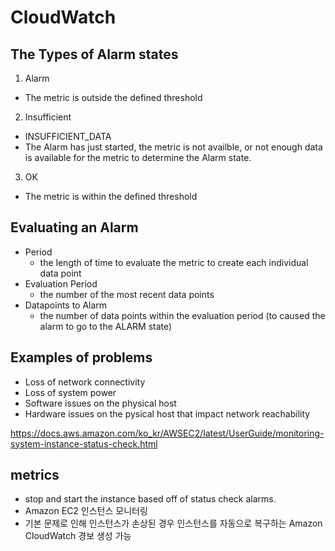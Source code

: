 # CloudWatch

## The Types of Alarm states

1. Alarm
  - The metric is outside the defined threshold
2. Insufficient
  - INSUFFICIENT_DATA
  - The Alarm has just started, the metric is not availble, or not enough data is available for the metric to determine the Alarm state.
3. OK
  - The metric is within the defined threshold

## Evaluating an Alarm
  - Period
    + the length of time to evaluate the metric to create each individual data point
  - Evaluation Period
    + the number of the most recent data points
  - Datapoints to Alarm
    + the number of data points within the evaluation period (to caused the alarm to go to the ALARM state)

## Examples of problems
  - Loss of network connectivity
  - Loss of system power
  - Software issues on the physical host
  - Hardware issues on the pysical host that impact network reachability

https://docs.aws.amazon.com/ko_kr/AWSEC2/latest/UserGuide/monitoring-system-instance-status-check.html

## metrics
  - stop and start the instance based off of status check alarms.
  - Amazon EC2 인스턴스 모니터링
  - 기본 문제로 인해 인스턴스가 손상된 경우 인스턴스를 자동으로 복구하는 Amazon CloudWatch 경보 생성 가능
